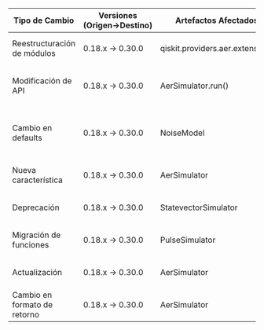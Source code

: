 | Tipo de Cambio | Versiones (Origen→Destino) | Artefactos Afectados | Código Pre-Migración | Código Post-Migración | Dificultad | Impacto SE/QSE | Referencias |
|----------------|---------------------------|----------------------|----------------------|-----------------------|------------|----------------|-------------|
| Reestructuración de módulos | 0.18.x → 0.30.0 | qiskit.providers.aer.extensions | `from qiskit.providers.aer.extensions import Snapshot` | `from qiskit.providers.aer.library import SaveStatevector` | Alta | Alto (Requiere refactorización de snapshots) | [Aer 0.9.0 Release Notes](https://github.com/Qiskit/qiskit-aer/releases/tag/0.9.0) |
| Modificación de API | 0.18.x → 0.30.0 | AerSimulator.run() | `backend.run(qobj, backend_options={...})` | `backend.run(circuits, **run_options)` | Alta | Moderado (Cambio en flujo de ejecución) | [Aer 0.9.0 Deprecation Notes](https://github.com/Qiskit/qiskit-aer/releases/tag/0.9.0) |
| Cambio en defaults | 0.18.x → 0.30.0 | NoiseModel | `NoiseModel(basis_gates=["id", "u3", "cx"])` | `NoiseModel(basis_gates=["id", "rz", "sx", "cx"])` | Moderada | Moderado (Afecta modelos de ruido existentes) | [Aer 0.9.0 Upgrade Notes](https://github.com/Qiskit/qiskit-aer/releases/tag/0.9.0) |
| Nueva característica | 0.18.x → 0.30.0 | AerSimulator |  | `backend.run(circuits, parameter_binds=[{theta: [0, 1.57, 3.14]}])` | Moderada | Bajo (Nueva funcionalidad) | [Aer 0.9.0 New Features](https://github.com/Qiskit/qiskit-aer/releases/tag/0.9.0) |
| Deprecación | 0.18.x → 0.30.0 | StatevectorSimulator | `backend.set_options(method='statevector_gpu')` | `backend.set_options(device='GPU')` | Baja | Bajo (Cambio sintáctico) | [Aer 0.9.0 Deprecation Notes](https://github.com/Qiskit/qiskit-aer/releases/tag/0.9.0) |
| Migración de funciones | 0.18.x → 0.30.0 | PulseSimulator | `backend.run(schedule)` | `backend.run(circuit)` | Baja | Bajo (Ampliación de soporte) | [Aer 0.9.0 New Features](https://github.com/Qiskit/qiskit-aer/releases/tag/0.9.0) |
| Actualización | 0.18.x → 0.30.0 | AerSimulator |  | `backend = AerSimulator(max_job_size=1, executor=custom_executor)` | Alta | Alto (Paralelización avanzada) | [Aer 0.9.0 New Features](https://github.com/Qiskit/qiskit-aer/releases/tag/0.9.0) |
| Cambio en formato de retorno | 0.18.x → 0.30.0 | AerSimulator | `job.result()` (single circuit) | `job.result()` (AerJobSet para múltiples circuitos) | Moderada | Moderado (Manejo de resultados) | [Aer 0.9.0 New Features](https://github.com/Qiskit/qiskit-aer/releases/tag/0.9.0) |